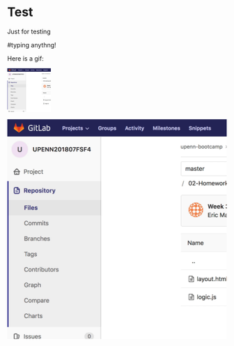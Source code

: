 # Test
Just for testing 

#typing anythng!

Here is a gif: 

<img src="https://github.com/ngl4/Test/blob/master/test.gif" width="100" height="100">

![Alt Text](https://github.com/ngl4/Test/blob/master/test.gif)
